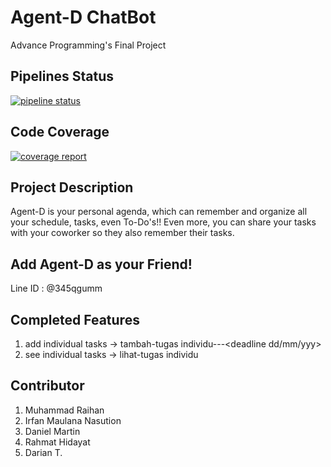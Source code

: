 # **Agent-D ChatBot**
Advance Programming's Final Project
## Pipelines Status
[![pipeline status](https://gitlab.com/ProjectNara/project-akhir-ppw/badges/master/pipeline.svg)](https://gitlab.com/raihan2604/agent-d/commits/master)

## Code Coverage
[![coverage report](https://gitlab.com/ProjectNara/project-akhir-ppw/badges/master/coverage.svg)](https://gitlab.com//raihan2604/agent-d/commits/master)

## Project Description
Agent-D is your personal agenda, which can remember and organize all your schedule, tasks, even To-Do's!!
Even more, you can share your tasks with your coworker so they also remember their tasks.

## Add Agent-D as your Friend!
Line ID : @345qgumm

## Completed Features
1. add individual tasks -> tambah-tugas individu-<nama tugas>-<deskripsi>-<deadline dd/mm/yyy>
2. see individual tasks -> lihat-tugas individu

## Contributor
1. Muhammad Raihan
2. Irfan Maulana Nasution
3. Daniel Martin
4. Rahmat Hidayat
5. Darian T.